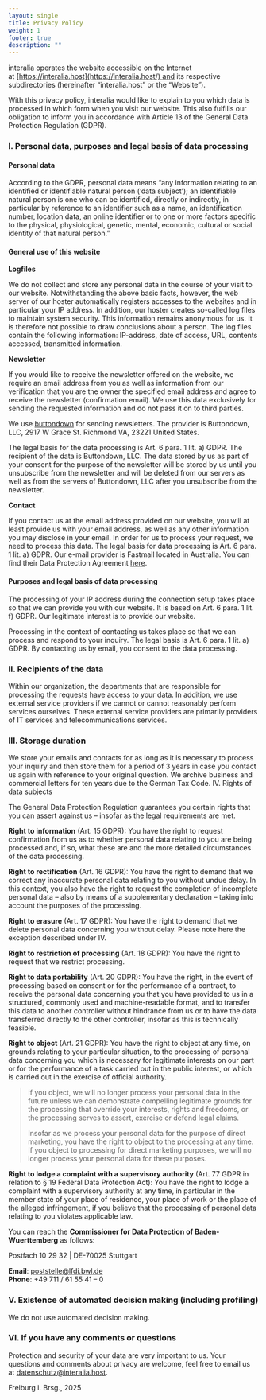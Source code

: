 ```yaml
---
layout: single
title: Privacy Policy
weight: 1
footer: true
description: ""
---
```

interalia operates the website accessible on the Internet at [https://interalia.host](https://interalia.host/) and its respective subdirectories (hereinafter “interalia.host” or the “Website”).

With this privacy policy, interalia would like to explain to you which data is processed in which form when you visit our website. This also fulfills our obligation to inform you in accordance with Article 13 of the General Data Protection Regulation (GDPR).

### I. Personal data, purposes and legal basis of data processing

#### Personal data

According to the GDPR, personal data means “any information relating to an identified or identifiable natural person (‘data subject’); an identifiable natural person is one who can be identified, directly or indirectly, in particular by reference to an identifier such as a name, an identification number, location data, an online identifier or to one or more factors specific to the physical, physiological, genetic, mental, economic, cultural or social identity of that natural person.”

#### General use of this website

**Logfiles**

We do not collect and store any personal data in the course of your visit to our website. Notwithstanding the above basic facts, however, the web server of our hoster automatically registers accesses to the websites and in particular your IP address. In addition, our hoster creates so-called log files to maintain system security. This information remains anonymous for us. It is therefore not possible to draw conclusions about a person. The log files contain the following information: IP-address, date of access, URL, contents accessed, transmitted information.

**Newsletter**

If you would like to receive the newsletter offered on the website, we require an email address from you as well as information from our verification that you are the owner the specified email address and agree to receive the newsletter (confirmation email). We use this data exclusively for sending the requested information and do not pass it on to third parties.

We use [buttondown](https://buttondown.com/legal/privacy) for sending newsletters. The provider is Buttondown, LLC, 2917 W Grace St. Richmond VA, 23221 United States.

The legal basis for the data processing is Art. 6 para. 1 lit. a) GDPR. The recipient of the data is Buttondown, LLC. The data stored by us as part of your consent for the purpose of the newsletter will be stored by us until you unsubscribe from the newsletter and will be deleted from our servers as well as from the servers of Buttondown, LLC after you unsubscribe from the newsletter.

**Contact**

If you contact us at the email address provided on our website, you will at least provide us with your email address, as well as any other information you may disclose in your email. In order for us to process your request, we need to process this data. The legal basis for data processing is Art. 6 para. 1 lit. a) GDPR. Our e-mail provider is Fastmail located in Australia. You can find their Data Protection Agreement [here](https://www.fastmail.com/policies/dpa/).

#### Purposes and legal basis of data processing

The processing of your IP address during the connection setup takes place so that we can provide you with our website. It is based on Art. 6 para. 1 lit. f) GDPR. Our legitimate interest is to provide our website.

Processing in the context of contacting us takes place so that we can process and respond to your inquiry. The legal basis is Art. 6 para. 1 lit. a) GDPR. By contacting us by email, you consent to the data processing.

### II. Recipients of the data

Within our organization, the departments that are responsible for processing the requests have access to your data. In addition, we use external service providers if we cannot or cannot reasonably perform services ourselves. These external service providers are primarily providers of IT services and telecommunications services.

### III. Storage duration

We store your emails and contacts for as long as it is necessary to process your inquiry and then store them for a period of 3 years in case you contact us again with reference to your original question. We archive business and commercial letters for ten years due to the German Tax Code. IV. Rights of data subjects

The General Data Protection Regulation guarantees you certain rights that you can assert against us – insofar as the legal requirements are met.

**Right to information** (Art. 15 GDPR): You have the right to request confirmation from us as to whether personal data relating to you are being processed and, if so, what these are and the more detailed circumstances of the data processing.

**Right to rectification** (Art. 16 GDPR): You have the right to demand that we correct any inaccurate personal data relating to you without undue delay. In this context, you also have the right to request the completion of incomplete personal data – also by means of a supplementary declaration – taking into account the purposes of the processing.

**Right to erasure** (Art. 17 GDPR): You have the right to demand that we delete personal data concerning you without delay. Please note here the exception described under IV.

**Right to restriction of processing** (Art. 18 GDPR): You have the right to request that we restrict processing.

**Right to data portability** (Art. 20 GDPR): You have the right, in the event of processing based on consent or for the performance of a contract, to receive the personal data concerning you that you have provided to us in a structured, commonly used and machine-readable format, and to transfer this data to another controller without hindrance from us or to have the data transferred directly to the other controller, insofar as this is technically feasible.

**Right to object** (Art. 21 GDPR): You have the right to object at any time, on grounds relating to your particular situation, to the processing of personal data concerning you which is necessary for legitimate interests on our part or for the performance of a task carried out in the public interest, or which is carried out in the exercise of official authority.

> If you object, we will no longer process your personal data in the future unless we can demonstrate compelling legitimate grounds for the processing that override your interests, rights and freedoms, or the processing serves to assert, exercise or defend legal claims.
>
> Insofar as we process your personal data for the purpose of direct marketing, you have the right to object to the processing at any time. If you object to processing for direct marketing purposes, we will no longer process your personal data for these purposes.

**Right to lodge a complaint with a supervisory authority** (Art. 77 GDPR in relation to § 19 Federal Data Protection Act): You have the right to lodge a complaint with a supervisory authority at any time, in particular in the member state of your place of residence, your place of work or the place of the alleged infringement, if you believe that the processing of personal data relating to you violates applicable law.

You can reach the **Commissioner for Data Protection of Baden-Wuerttemberg** as follows:

Postfach 10 29 32 | DE-70025 Stuttgart

**Email**: [poststelle@lfdi.bwl.de](mailto:poststelle@lfdi.bwl.de)\
[](mailto:poststelle@lfdi.bwl.de)**Phone**: +49 711 / 61 55 41 – 0

### V. Existence of automated decision making (including profiling)

We do not use automated decision making.

### VI. If you have any comments or questions

Protection and security of your data are very important to us. Your questions and comments about privacy are welcome, feel free to email us at [datenschutz@interalia.host](mailto:datenschutz@interalia.host).

Freiburg i. Brsg., 2025
